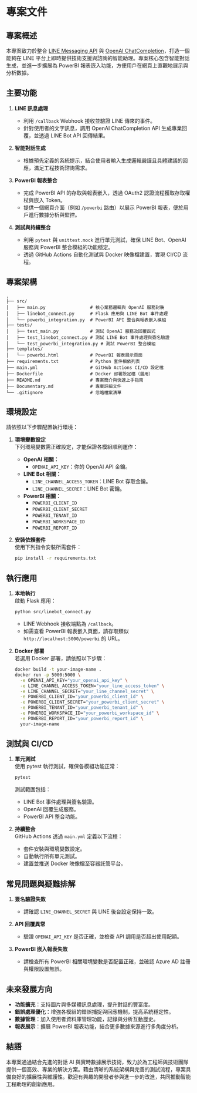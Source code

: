 # 專案文件

## 專案概述

本專案致力於整合 [LINE Messaging API](https://developers.line.biz/zh-hant/) 與 [OpenAI ChatCompletion](https://platform.openai.com/docs/guides/chat)，打造一個能夠在 LINE 平台上即時提供技術支援與諮詢的智能助理。專案核心包含智能對話生成，並進一步擴展為 PowerBI 報表嵌入功能，方便用戶在網頁上直觀地展示與分析數據。

## 主要功能

1. **LINE 訊息處理**  
   - 利用 `/callback` Webhook 接收並驗證 LINE 傳來的事件。
   - 針對使用者的文字訊息，調用 OpenAI ChatCompletion API 生成專業回覆，並透過 LINE Bot API 回傳結果。

2. **智能對話生成**  
   - 根據預先定義的系統提示，結合使用者輸入生成邏輯嚴謹且具體建議的回應，滿足工程技術諮詢需求。

3. **PowerBI 報表整合**  
   - 完成 PowerBI API 的存取與報表嵌入，透過 OAuth2 認證流程獲取存取權杖與嵌入 Token。
   - 提供一個網頁介面（例如 `/powerbi` 路由）以展示 PowerBI 報表，便於用戶進行數據分析與監控。

4. **測試與持續整合**  
   - 利用 `pytest` 與 `unittest.mock` 進行單元測試，確保 LINE Bot、OpenAI 服務與 PowerBI 整合模組的功能穩定。
   - 透過 GitHub Actions 自動化測試與 Docker 映像檔建置，實現 CI/CD 流程。

## 專案架構

```
.
├── src/
│   ├── main.py                 # 核心業務邏輯與 OpenAI 服務封裝
│   ├── linebot_connect.py      # Flask 應用與 LINE Bot 事件處理
│   └── powerbi_integration.py  # PowerBI API 整合與報表嵌入模組
├── tests/
│   ├── test_main.py            # 測試 OpenAI 服務及回覆函式
│   ├── test_linebot_connect.py # 測試 LINE Bot 事件處理與簽名驗證
│   └── test_powerbi_integration.py # 測試 PowerBI 整合模組
├── templates/
│   └── powerbi.html            # PowerBI 報表展示頁面
├── requirements.txt            # Python 套件相依列表
├── main.yml                    # GitHub Actions CI/CD 設定檔
├── Dockerfile                  # Docker 部署設定檔（選用）
├── README.md                   # 專案簡介與快速上手指南
├── Documentary.md              # 專案詳細文件
└── .gitignore                  # 忽略檔案清單
```

## 環境設定

請依照以下步驟配置執行環境：

1. **環境變數設定**  
   下列環境變數需正確設定，才能保證各模組順利運作：
   - **OpenAI 相關：**
     - `OPENAI_API_KEY`：你的 OpenAI API 金鑰。
   - **LINE Bot 相關：**
     - `LINE_CHANNEL_ACCESS_TOKEN`：LINE Bot 存取金鑰。
     - `LINE_CHANNEL_SECRET`：LINE Bot 密鑰。
   - **PowerBI 相關：**
     - `POWERBI_CLIENT_ID`
     - `POWERBI_CLIENT_SECRET`
     - `POWERBI_TENANT_ID`
     - `POWERBI_WORKSPACE_ID`
     - `POWERBI_REPORT_ID`

2. **安裝依賴套件**  
   使用下列指令安裝所需套件：
   ```bash
   pip install -r requirements.txt
   ```

## 執行應用

1. **本地執行**  
   啟動 Flask 應用：
   ```bash
   python src/linebot_connect.py
   ```
   - LINE Webhook 接收端點為 `/callback`。
   - 如需查看 PowerBI 報表嵌入頁面，請存取類似 `http://localhost:5000/powerbi` 的 URL。

2. **Docker 部署**  
   若選用 Docker 部署，請依照以下步驟：
   ```bash
   docker build -t your-image-name .
   docker run -p 5000:5000 \
     -e OPENAI_API_KEY="your_openai_api_key" \
     -e LINE_CHANNEL_ACCESS_TOKEN="your_line_access_token" \
     -e LINE_CHANNEL_SECRET="your_line_channel_secret" \
     -e POWERBI_CLIENT_ID="your_powerbi_client_id" \
     -e POWERBI_CLIENT_SECRET="your_powerbi_client_secret" \
     -e POWERBI_TENANT_ID="your_powerbi_tenant_id" \
     -e POWERBI_WORKSPACE_ID="your_powerbi_workspace_id" \
     -e POWERBI_REPORT_ID="your_powerbi_report_id" \
     your-image-name
   ```

## 測試與 CI/CD

1. **單元測試**  
   使用 pytest 執行測試，確保各模組功能正常：
   ```bash
   pytest
   ```
   測試範圍包括：
   - LINE Bot 事件處理與簽名驗證。
   - OpenAI 回覆生成服務。
   - PowerBI API 整合功能。

2. **持續整合**  
   GitHub Actions 透過 `main.yml` 定義以下流程：
   - 套件安裝與環境變數設定。
   - 自動執行所有單元測試。
   - 建置並推送 Docker 映像檔至容器託管平台。

## 常見問題與疑難排解

1. **簽名驗證失敗**  
   - 請確認 `LINE_CHANNEL_SECRET` 與 LINE 後台設定保持一致。

2. **API 回覆異常**  
   - 驗證 `OPENAI_API_KEY` 是否正確，並檢查 API 調用是否超出使用配額。

3. **PowerBI 嵌入報表失敗**  
   - 請檢查所有 PowerBI 相關環境變數是否配置正確，並確認 Azure AD 註冊與權限設置無誤。

## 未來發展方向

- **功能擴充**：支持圖片與多媒體訊息處理，提升對話的豐富度。
- **錯誤處理優化**：增強各模組的錯誤捕捉與回應機制，提高系統穩定性。
- **數據管理**：加入使用者資料庫管理功能，記錄與分析互動歷史。
- **報表展示**：擴展 PowerBI 報表功能，結合更多數據來源進行多角度分析。

## 結語

本專案通過結合先進的對話 AI 與實時數據展示技術，致力於為工程師與技術團隊提供一個高效、專業的解決方案。藉由清晰的系統架構與完善的測試流程，專案具備良好的擴展性與維護性。歡迎有興趣的開發者參與進一步的改進，共同推動智能工程助理的創新應用。
